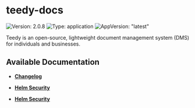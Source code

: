 # teedy-docs

![Version: 2.0.8](https://img.shields.io/badge/Version-2.0.8-informational?style=flat-square) ![Type: application](https://img.shields.io/badge/Type-application-informational?style=flat-square) ![AppVersion: "latest"](https://img.shields.io/badge/AppVersion-"latest"-informational?style=flat-square)

Teedy is an open-source, lightweight document management system (DMS) for individuals and businesses.

## Available Documentation

- [**Changelog**](CHANGELOG)

- [**Helm Security**](container-security)

- [**Helm Security**](helm-security)


